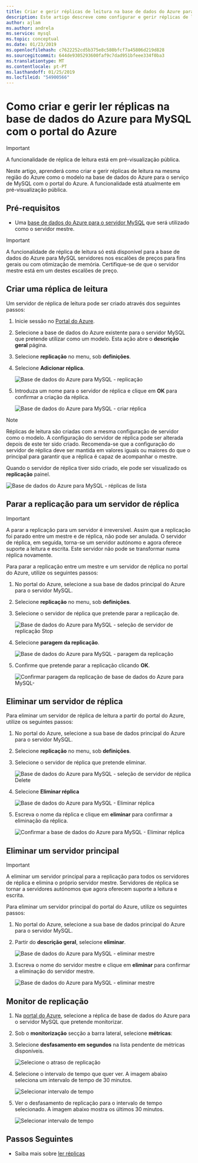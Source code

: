 ```yaml
---
title: Criar e gerir réplicas de leitura na base de dados do Azure para MySQL
description: Este artigo descreve como configurar e gerir réplicas de leitura na base de dados do Azure para MySQL com o portal.
author: ajlam
ms.author: andrela
ms.service: mysql
ms.topic: conceptual
ms.date: 01/23/2019
ms.openlocfilehash: c7622252cd5b375e8c580bfcf7a45806d219d828
ms.sourcegitcommit: 644de9305293600faf9c7dad951bfeee334f0ba3
ms.translationtype: MT
ms.contentlocale: pt-PT
ms.lasthandoff: 01/25/2019
ms.locfileid: "54900566"
---
```

# <a name="how-to-create-and-manage-read-replicas-in-azure-database-for-mysql-using-the-azure-portal"></a>Como criar e gerir ler réplicas na base de dados do Azure para MySQL com o portal do Azure


> [!IMPORTANT]
> A funcionalidade de réplica de leitura está em pré-visualização pública.

Neste artigo, aprenderá como criar e gerir réplicas de leitura na mesma região do Azure como o modelo na base de dados do Azure para o serviço de MySQL com o portal do Azure. A funcionalidade está atualmente em pré-visualização pública.

## <a name="prerequisites"></a>Pré-requisitos

- Uma [base de dados do Azure para o servidor MySQL](quickstart-create-mysql-server-database-using-azure-portal.md) que será utilizado como o servidor mestre.

> [!IMPORTANT]
> A funcionalidade de réplica de leitura só está disponível para a base de dados do Azure para MySQL servidores nos escalões de preços para fins gerais ou com otimização de memória. Certifique-se de que o servidor mestre está em um destes escalões de preço.

## <a name="create-a-read-replica"></a>Criar uma réplica de leitura

Um servidor de réplica de leitura pode ser criado através dos seguintes passos:

1. Inicie sessão no [Portal do Azure](https://portal.azure.com/).

2. Selecione a base de dados do Azure existente para o servidor MySQL que pretende utilizar como um modelo. Esta ação abre o **descrição geral** página.

3. Selecione **replicação** no menu, sob **definições**.

4. Selecione **Adicionar réplica**.

   ![Base de dados do Azure para MySQL - replicação ](./media/howto-read-replica-portal/add-replica.png)

5. Introduza um nome para o servidor de réplica e clique em **OK** para confirmar a criação da réplica.

   ![Base de dados do Azure para MySQL - criar réplica ](./media/howto-read-replica-portal/create-replica.png)

> [!NOTE]
> Réplicas de leitura são criadas com a mesma configuração de servidor como o modelo. A configuração do servidor de réplica pode ser alterada depois de este ter sido criado. Recomenda-se que a configuração do servidor de réplica deve ser mantida em valores iguais ou maiores do que o principal para garantir que a réplica é capaz de acompanhar o mestre.

Quando o servidor de réplica tiver sido criado, ele pode ser visualizado os **replicação** painel.

   ![Base de dados do Azure para MySQL - réplicas de lista ](./media/howto-read-replica-portal/list-replica.png)

## <a name="stop-replication-to-a-replica-server"></a>Parar a replicação para um servidor de réplica

> [!IMPORTANT]
> A parar a replicação para um servidor é irreversível. Assim que a replicação foi parado entre um mestre e de réplica, não pode ser anulada. O servidor de réplica, em seguida, torna-se um servidor autónomo e agora oferece suporte a leitura e escrita. Este servidor não pode se transformar numa réplica novamente.

Para parar a replicação entre um mestre e um servidor de réplica no portal do Azure, utilize os seguintes passos:

1. No portal do Azure, selecione a sua base de dados principal do Azure para o servidor MySQL. 

2. Selecione **replicação** no menu, sob **definições**.

3. Selecione o servidor de réplica que pretende parar a replicação de.

   ![Base de dados do Azure para MySQL - seleção de servidor de replicação Stop ](./media/howto-read-replica-portal/stop-replication-select.png)

4. Selecione **paragem da replicação**.

   ![Base de dados do Azure para MySQL - paragem da replicação ](./media/howto-read-replica-portal/stop-replication.png)

5. Confirme que pretende parar a replicação clicando **OK**.

   ![Confirmar paragem da replicação de base de dados do Azure para MySQL- ](./media/howto-read-replica-portal/stop-replication-confirm.png)

## <a name="delete-a-replica-server"></a>Eliminar um servidor de réplica

Para eliminar um servidor de réplica de leitura a partir do portal do Azure, utilize os seguintes passos:

1. No portal do Azure, selecione a sua base de dados principal do Azure para o servidor MySQL.

2. Selecione **replicação** no menu, sob **definições**.

3. Selecione o servidor de réplica que pretende eliminar.

   ![Base de dados do Azure para MySQL - seleção de servidor de réplica Delete ](./media/howto-read-replica-portal/delete-replica-select.png)

4. Selecione **Eliminar réplica**

   ![Base de dados do Azure para MySQL - Eliminar réplica ](./media/howto-read-replica-portal/delete-replica.png)

5. Escreva o nome da réplica e clique em **eliminar** para confirmar a eliminação da réplica.  

   ![Confirmar a base de dados do Azure para MySQL - Eliminar réplica ](./media/howto-read-replica-portal/delete-replica-confirm.png)

## <a name="delete-a-master-server"></a>Eliminar um servidor principal

> [!IMPORTANT]
> A eliminar um servidor principal para a replicação para todos os servidores de réplica e elimina o próprio servidor mestre. Servidores de réplica se tornar a servidores autónomos que agora oferecem suporte a leitura e escrita.

Para eliminar um servidor principal do portal do Azure, utilize os seguintes passos:

1. No portal do Azure, selecione a sua base de dados principal do Azure para o servidor MySQL.

2. Partir do **descrição geral**, selecione **eliminar**.

   ![Base de dados do Azure para MySQL - eliminar mestre ](./media/howto-read-replica-portal/delete-master-overview.png)

3. Escreva o nome do servidor mestre e clique em **eliminar** para confirmar a eliminação do servidor mestre.  

   ![Base de dados do Azure para MySQL - eliminar mestre ](./media/howto-read-replica-portal/delete-master-confirm.png)

## <a name="monitor-replication"></a>Monitor de replicação

1. Na [portal do Azure](https://portal.azure.com/), selecione a réplica de base de dados do Azure para o servidor MySQL que pretende monitorizar.

2. Sob o **monitorização** secção a barra lateral, selecione **métricas**:

3. Selecione **desfasamento em segundos** na lista pendente de métricas disponíveis. 

   ![Selecione o atraso de replicação ](./media/howto-read-replica-portal/monitor-select-replication-lag.png)

4. Selecione o intervalo de tempo que quer ver. A imagem abaixo seleciona um intervalo de tempo de 30 minutos.

   ![Selecionar intervalo de tempo ](./media/howto-read-replica-portal/monitor-replication-lag-time-range.png)

5. Ver o desfasamento de replicação para o intervalo de tempo selecionado. A imagem abaixo mostra os últimos 30 minutos.

   ![Selecionar intervalo de tempo ](./media/howto-read-replica-portal/monitor-replication-lag-time-range-thirty-mins.png)

## <a name="next-steps"></a>Passos Seguintes

- Saiba mais sobre [ler réplicas](concepts-read-replicas.md)